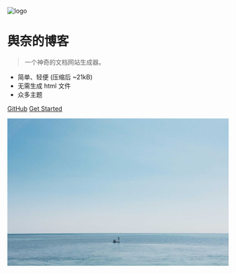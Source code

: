 <!-- _coverpage.md -->

![logo](_media/icon.svg)

# 舆奈的博客

> 一个神奇的文档网站生成器。

- 简单、轻便 (压缩后 ~21kB)
- 无需生成 html 文件
- 众多主题

[GitHub](https://github.com/docsifyjs/docsify/)
[Get Started](/Java面试/Java集合框架基础知识&面试题总结.md)

![](bg.jpeg)
